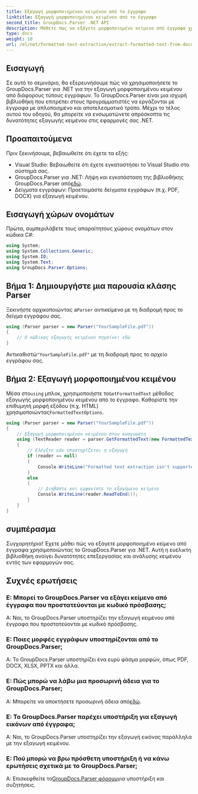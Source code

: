 ```yaml
---
title: Εξαγωγή μορφοποιημένου κειμένου από το έγγραφο
linktitle: Εξαγωγή μορφοποιημένου κειμένου από το έγγραφο
second_title: GroupDocs.Parser .NET API
description: Μάθετε πώς να εξάγετε μορφοποιημένο κείμενο από έγγραφα χρησιμοποιώντας το GroupDocs.Parser για .NET. Απλή και αποτελεσματική εξαγωγή κειμένου για τις εφαρμογές σας.
type: docs
weight: 10
url: /el/net/formatted-text-extraction/extract-formatted-text-from-document/
---
```

## Εισαγωγή
Σε αυτό το σεμινάριο, θα εξερευνήσουμε πώς να χρησιμοποιήσετε το GroupDocs.Parser για .NET για την εξαγωγή μορφοποιημένου κειμένου από διάφορους τύπους εγγράφων. Το GroupDocs.Parser είναι μια ισχυρή βιβλιοθήκη που επιτρέπει στους προγραμματιστές να εργάζονται με έγγραφα με απλοποιημένο και αποτελεσματικό τρόπο. Μέχρι το τέλος αυτού του οδηγού, θα μπορείτε να ενσωματώνετε απρόσκοπτα τις δυνατότητες εξαγωγής κειμένου στις εφαρμογές σας .NET.
## Προαπαιτούμενα
Πριν ξεκινήσουμε, βεβαιωθείτε ότι έχετε τα εξής:
- Visual Studio: Βεβαιωθείτε ότι έχετε εγκαταστήσει το Visual Studio στο σύστημά σας.
-  GroupDocs.Parser για .NET: Λήψη και εγκατάσταση της βιβλιοθήκης GroupDocs.Parser από[εδώ](https://releases.groupdocs.com/parser/net/).
- Δείγματα εγγράφων: Προετοιμάστε δείγματα εγγράφων (π.χ. PDF, DOCX) για εξαγωγή κειμένου.
## Εισαγωγή χώρων ονομάτων
Πρώτα, συμπεριλάβετε τους απαραίτητους χώρους ονομάτων στον κώδικα C#:
```csharp
using System;
using System.Collections.Generic;
using System.IO;
using System.Text;
using GroupDocs.Parser.Options;
```
## Βήμα 1: Δημιουργήστε μια παρουσία κλάσης Parser
 Ξεκινήστε αρχικοποιώντας a`Parser` αντικείμενο με τη διαδρομή προς το δείγμα εγγράφου σας.
```csharp
using (Parser parser = new Parser("YourSampleFile.pdf"))
{
    // Ο κώδικας εξαγωγής κειμένου πηγαίνει εδώ
}
```
 Αντικαθιστώ`"YourSampleFile.pdf"` με τη διαδρομή προς το αρχείο εγγράφου σας.

## Βήμα 2: Εξαγωγή μορφοποιημένου κειμένου
 Μέσα στο`using` μπλοκ, χρησιμοποιήστε το`GetFormattedText` μέθοδος εξαγωγής μορφοποιημένου κειμένου από το έγγραφο. Καθορίστε την επιθυμητή μορφή εξόδου (π.χ. HTML) χρησιμοποιώντας`FormattedTextOptions`.
```csharp
using (Parser parser = new Parser("YourSampleFile.pdf"))
{
    // Εξαγωγή μορφοποιημένου κειμένου στον αναγνώστη
    using (TextReader reader = parser.GetFormattedText(new FormattedTextOptions(FormattedTextMode.Html)))
    {
        // Ελέγξτε εάν υποστηρίζεται η εξαγωγή
        if (reader == null)
        {
            Console.WriteLine("Formatted text extraction isn't supported.");
        }
        else
        {
            // Διαβάστε και εμφανίστε το εξαγόμενο κείμενο
            Console.WriteLine(reader.ReadToEnd());
        }
    }
}
```

## συμπέρασμα
Συγχαρητήρια! Έχετε μάθει πώς να εξάγετε μορφοποιημένο κείμενο από έγγραφα χρησιμοποιώντας το GroupDocs.Parser για .NET. Αυτή η ευέλικτη βιβλιοθήκη ανοίγει δυνατότητες επεξεργασίας και ανάλυσης κειμένου εντός των εφαρμογών σας.

## Συχνές ερωτήσεις
### Ε: Μπορεί το GroupDocs.Parser να εξάγει κείμενο από έγγραφα που προστατεύονται με κωδικό πρόσβασης;
Α: Ναι, το GroupDocs.Parser υποστηρίζει την εξαγωγή κειμένου από έγγραφα που προστατεύονται με κωδικό πρόσβασης.
### Ε: Ποιες μορφές εγγράφων υποστηρίζονται από το GroupDocs.Parser;
Α: Το GroupDocs.Parser υποστηρίζει ένα ευρύ φάσμα μορφών, όπως PDF, DOCX, XLSX, PPTX και άλλα.
### Ε: Πώς μπορώ να λάβω μια προσωρινή άδεια για το GroupDocs.Parser;
 Α: Μπορείτε να αποκτήσετε προσωρινή άδεια από[εδώ](https://purchase.groupdocs.com/temporary-license/).
### Ε: Το GroupDocs.Parser παρέχει υποστήριξη για εξαγωγή εικόνων από έγγραφα;
Α: Ναι, το GroupDocs.Parser υποστηρίζει την εξαγωγή εικόνας παράλληλα με την εξαγωγή κειμένου.
### Ε: Πού μπορώ να βρω πρόσθετη υποστήριξη ή να κάνω ερωτήσεις σχετικά με το GroupDocs.Parser;
 Α: Επισκεφθείτε το[GroupDocs.Parser φόρουμ](https://forum.groupdocs.com/c/parser/17)για υποστήριξη και συζητήσεις.